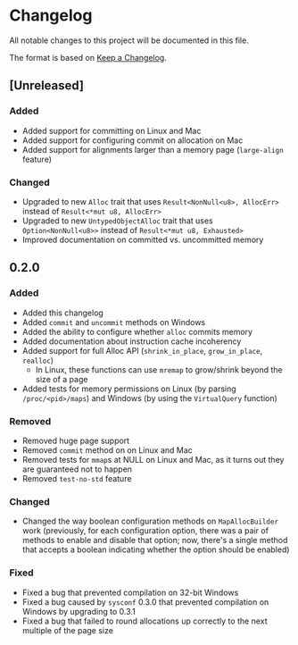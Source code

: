 <!-- Copyright 2017-2018 the authors. See the 'Copyright and license' section of the
README.md file at the top-level directory of this repository.

Licensed under the Apache License, Version 2.0 (the LICENSE-APACHE file) or
the MIT license (the LICENSE-MIT file) at your option. This file may not be
copied, modified, or distributed except according to those terms. -->

# Changelog

All notable changes to this project will be documented in this file.

The format is based on [Keep a Changelog](http://keepachangelog.com/en/1.0.0/).

## [Unreleased]

### Added
- Added support for committing on Linux and Mac
- Added support for configuring commit on allocation on Mac
- Added support for alignments larger than a memory page (`large-align`
  feature)

### Changed
- Upgraded to new `Alloc` trait that uses `Result<NonNull<u8>, AllocErr>`
  instead of `Result<*mut u8, AllocErr>`
- Upgraded to new `UntypedObjectAlloc` trait that uses `Option<NonNull<u8>>`
  instead of `Result<*mut u8, Exhausted>`
- Improved documentation on committed vs. uncommitted memory

## 0.2.0

### Added
- Added this changelog
- Added `commit` and `uncommit` methods on Windows
- Added the ability to configure whether `alloc` commits memory
- Added documentation about instruction cache incoherency
- Added support for full Alloc API (`shrink_in_place`, `grow_in_place`,
  `realloc`)
    - In Linux, these functions can use `mremap` to grow/shrink beyond the size
      of a page
- Added tests for memory permissions on Linux (by parsing `/proc/<pid>/maps`)
  and Windows (by using the `VirtualQuery` function)

### Removed
- Removed huge page support
- Removed `commit` method on on Linux and Mac
- Removed tests for `mmap`s at NULL on Linux and Mac, as it turns out they are
  guaranteed not to happen
- Removed `test-no-std` feature

### Changed
- Changed the way boolean configuration methods on `MapAllocBuilder` work
  (previously, for each configuration option, there was a pair of methods to
  enable and disable that option; now, there's a single method that accepts a
  boolean indicating whether the option should be enabled)

### Fixed
- Fixed a bug that prevented compilation on 32-bit Windows
- Fixed a bug caused by `sysconf` 0.3.0 that prevented compilation on Windows
  by upgrading to 0.3.1
- Fixed a bug that failed to round allocations up correctly to the next multiple
  of the page size

